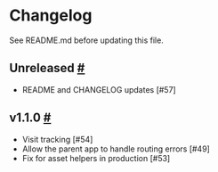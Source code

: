 # Changelog

See README.md before updating this file.


## Unreleased [#](https://git.cashnetusa.com/trogdor/landable/compare/v1.1.0...master)

* README and CHANGELOG updates [#57]

## v1.1.0 [#](https://git.cashnetusa.com/trogdor/landable/compare/v1.0.6...v1.1.0)

* Visit tracking [#54]
* Allow the parent app to handle routing errors [#49]
* Fix for asset helpers in production [#53]
